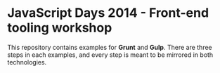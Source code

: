 # JavaScript Days 2014 - Front-end tooling workshop

This repository contains examples for **Grunt** and **Gulp**. There are three steps in each examples, and every step is meant to be mirrored in both technologies.
